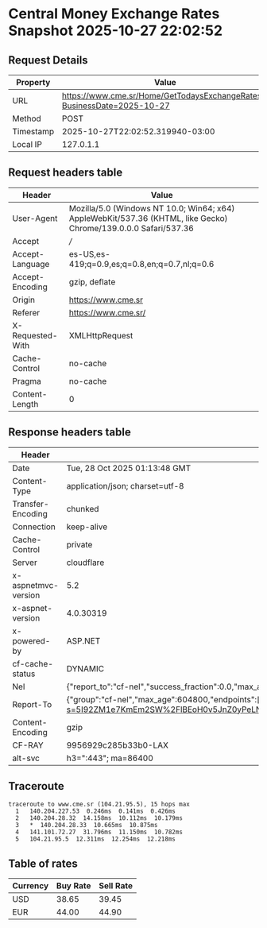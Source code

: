 # Central Money Exchange Rates Snapshot 2025-10-27 22:02:52
## Request Details

| Property | Value |
|----------|-------|
| URL | https://www.cme.sr/Home/GetTodaysExchangeRates/?BusinessDate=2025-10-27 |
| Method | POST |
| Timestamp | 2025-10-27T22:02:52.319940-03:00 |
| Local IP | 127.0.1.1 |
    
## Request headers table

| Header | Value |
|--------|-------|
| User-Agent | Mozilla/5.0 (Windows NT 10.0; Win64; x64) AppleWebKit/537.36 (KHTML, like Gecko) Chrome/139.0.0.0 Safari/537.36 |
| Accept | */* |
| Accept-Language | es-US,es-419;q=0.9,es;q=0.8,en;q=0.7,nl;q=0.6 |
| Accept-Encoding | gzip, deflate |
| Origin | https://www.cme.sr |
| Referer | https://www.cme.sr/ |
| X-Requested-With | XMLHttpRequest |
| Cache-Control | no-cache |
| Pragma | no-cache |
| Content-Length | 0 |

    
## Response headers table
| Header | Value |
|--------|-------|
| Date | Tue, 28 Oct 2025 01:13:48 GMT |
| Content-Type | application/json; charset=utf-8 |
| Transfer-Encoding | chunked |
| Connection | keep-alive |
| Cache-Control | private |
| Server | cloudflare |
| x-aspnetmvc-version | 5.2 |
| x-aspnet-version | 4.0.30319 |
| x-powered-by | ASP.NET |
| cf-cache-status | DYNAMIC |
| Nel | {"report_to":"cf-nel","success_fraction":0.0,"max_age":604800} |
| Report-To | {"group":"cf-nel","max_age":604800,"endpoints":[{"url":"https://a.nel.cloudflare.com/report/v4?s=5I92ZM1e7KmEm2SW%2FlBEoH0v5JnZ0yPeLNc%2BjM6Cy9QPsEQYUIn0pWXNyU6bB9FgbG2Q76fUTyqCKITsk818tP8UE9UGYce6ED0%3D"}]} |
| Content-Encoding | gzip |
| CF-RAY | 9956929c285b33b0-LAX |
| alt-svc | h3=":443"; ma=86400 |

## Traceroute 

```
traceroute to www.cme.sr (104.21.95.5), 15 hops max
  1   140.204.227.53  0.246ms  0.141ms  0.426ms 
  2   140.204.28.32  14.158ms  10.112ms  10.179ms 
  3   *  140.204.28.33  10.665ms  10.875ms 
  4   141.101.72.27  31.796ms  11.150ms  10.782ms 
  5   104.21.95.5  12.311ms  12.254ms  12.218ms 

```


## Table of rates

| Currency | Buy Rate | Sell Rate |
|----------|----------|-----------|
| USD | 38.65 | 39.45 |
| EUR | 44.00 | 44.90 |

